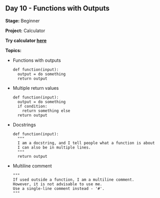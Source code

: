## Day 10 - Functions with Outputs

**Stage:** Beginner

**Project:** Calculator

**Try calculator [here](https://replit.com/@GloryOdeyemi/Calculator?v=1)**

**Topics:**
* Functions with outputs
  ```
  def function(input):
    output = do something
    return output
  ```
* Multiple return values
  ```
  def function(input):
    output = do something
    if condition:
      return something else
    return output
  ```
* Docstrings
  ```
  def function(input):
    """
    I am a docstring, and I tell people what a function is about
    I can also be in multiple lines.
    """
    return output
  ```
* Multiline comment
  ```
  """
  If used outside a function, I am a multiline comment.
  However, it is not advisable to use me.
  Use a single-line comment instead - '#'.
  """
  ```
